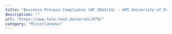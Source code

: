 ```yaml
---
title: "Business Process Compliance (WT 2013/14) - HPI University of Potsdam"
description: ""
url: "https://www.tele-task.de/series/979/"
category: "Miscellaneous"
---
```

